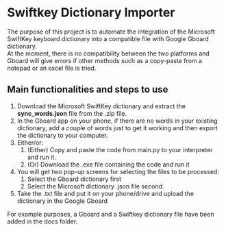 # Swiftkey Dictionary Importer

The purpose of this project is to automate the integration of the Microsoft SwiftKey keyboard dictionary into a compatible file with Google Gboard dictionary.<br>
At the moment, there is no compatibility between the two platforms and Gboard will give errors if other methods such as a copy-paste from a notepad or an excel file is tried.<br>

## Main functionalities and steps to use

1. Download the Microsoft SwiftKey dictionary and extract the **sync_words.json** file from the .zip file.
2. In the Gboard app on your phone, if there are no words in your existing dictionary, add a couple of words just to get it working and then export the dictionary to your computer.
3. Either/or:
    1. (Either) Copy and paste the code from main.py to your interpreter and run it.
    2. (Or) Download the .exe file containing the code and run it
4. You will get two pop-up screens for selecting the files to be processed:
    1. Select the Gboard dictionary first
    2. Select the Microsoft dictionary .json file second.
5. Take the .txt file and put it on your phone/drive and upload the dictionary in the Google Gboard

For example purposes, a Gboard and a Swiftkey dictionary file have been added in the docs folder.